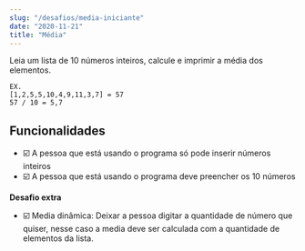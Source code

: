 ```yaml
---
slug: "/desafios/media-iniciante"
date: "2020-11-21"
title: "Média"
---
```


Leia um lista de 10 números inteiros, calcule e imprimir a média dos elementos.

```
EX. 
[1,2,5,5,10,4,9,11,3,7] = 57  
57 / 10 = 5,7
```

## Funcionalidades

* ☑️ A pessoa que está usando o programa só pode inserir números inteiros
* ☑️ A pessoa que está usando o programa deve preencher os 10 números

**Desafio extra**

* ☑️ Media dinâmica: Deixar a pessoa digitar a quantidade de número que quiser, nesse caso a media deve ser calculada com a quantidade de elementos da lista.
